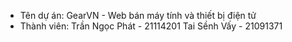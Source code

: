 * Tên dự án: GearVN - Web bán máy tính và thiết bị điện tử
* Thành viên:
  Trần Ngọc Phát - 21114201
  Tai Sềnh Vấy - 21091371
